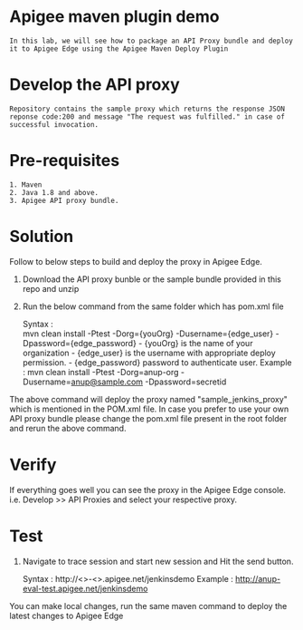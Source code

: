 # Apigee maven plugin demo
    In this lab, we will see how to package an API Proxy bundle and deploy it to Apigee Edge using the Apigee Maven Deploy Plugin

# Develop the API proxy 
    Repository contains the sample proxy which returns the response JSON reponse code:200 and message "The request was fulfilled." in case of successful invocation. 
    
# Pre-requisites
    1. Maven 
    2. Java 1.8 and above. 
    3. Apigee API proxy bundle.

# Solution
Follow to below steps to build and deploy the proxy in Apigee Edge. 
1. Download the API proxy bunble or the sample bundle provided in this repo  and unzip
2. Run the below command from the same folder which has pom.xml file


    Syntax :   
    mvn clean install -Ptest -Dorg={youOrg} -Dusername={edge_user} -Dpassword={edge_password}
        - {youOrg} is the name of your organization
        - {edge_user} is the username with appropriate deploy permission.
        - {edge_password} password to authenticate user.
    Example :
    mvn clean install -Ptest -Dorg=anup-org -Dusername=anup@sample.com -Dpassword=secretid    


The above command will deploy the proxy named "sample_jenkins_proxy" which is mentioned in the POM.xml file. In case you prefer to use your own API proxy bundle please change the pom.xml file present in the root folder and rerun the above command. 

# Verify
If everything goes well you can see the proxy in the Apigee Edge console. i.e. Develop >> API Proxies and select your respective proxy. 

# Test 
1. Navigate to trace session and start new session and Hit the send button. 

    
    Syntax :
        http://<<orgname>>-<<env>>.apigee.net/jenkinsdemo
    Example :
        http://anup-eval-test.apigee.net/jenkinsdemo
    
You can make local changes, run the same maven command to deploy the latest changes to Apigee Edge
